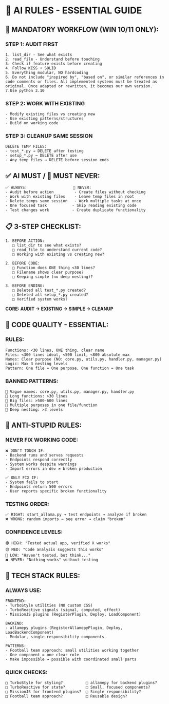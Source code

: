 # 🤖 AI RULES - ESSENTIAL GUIDE

## 🚨 **MANDATORY WORKFLOW (WIN 10/11 ONLY):**

### **STEP 1: AUDIT FIRST**
```
1. list_dir - See what exists
2. read_file - Understand before touching
3. Check if feature exists before creating
4. Follow KISS + SOLID
5. Everything modular, NO hardcoding
6. Do not include "inspired by", "based on", or similar references in code comments or files. All implemented systems must be treated as original. Once adapted or rewritten, it becomes our own version.
7.Use python 3.10 
```

### **STEP 2: WORK WITH EXISTING**
```
- Modify existing files vs creating new
- Use existing patterns/structures  
- Build on working code
```

### **STEP 3: CLEANUP SAME SESSION**
```
DELETE TEMP FILES:
- test_*.py → DELETE after testing
- setup_*.py → DELETE after use
- Any temp files → DELETE before session ends
```

## ✅ **AI MUST / 🚫 MUST NEVER:**
```
✅ ALWAYS:                    🚫 NEVER:
- Audit before action         - Create files without checking
- Work with existing files    - Leave temp files in root
- Delete temps same session   - Work multiple tasks at once
- One focused task           - Skip reading existing code
- Test changes work          - Create duplicate functionality
```

## 📋 **3-STEP CHECKLIST:**
```
1. BEFORE ACTION:
   □ list_dir to see what exists?
   □ read_file to understand current code?
   □ Working with existing vs creating new?

2. BEFORE CODE:
   □ Function does ONE thing <30 lines?
   □ Filename shows clear purpose?
   □ Keeping simple (no deep nesting)?

3. BEFORE ENDING:
   □ Deleted all test_*.py created?
   □ Deleted all setup_*.py created?
   □ Verified system works?
```

**CORE: AUDIT → EXISTING → SIMPLE → CLEANUP**

## 🔧 **CODE QUALITY - ESSENTIAL:**

### **RULES:**
```
Functions: <30 lines, ONE thing, clear name
Files: <300 lines ideal, <500 limit, <800 absolute max
Names: Clear purpose (NO: core.py, utils.py, handler.py, manager.py)
Logic: Max 3 nesting levels
Pattern: One file = One purpose, One function = One task
```

### **BANNED PATTERNS:**
```
🚫 Vague names: core.py, utils.py, manager.py, handler.py
🚫 Long functions: >30 lines
🚫 Big files: >500-600 lines  
🚫 Multiple purposes in one file/function
🚫 Deep nesting: >3 levels
```

## 🧠 **ANTI-STUPID RULES:**

### **NEVER FIX WORKING CODE:**
```
❌ DON'T TOUCH IF:
- Backend runs and serves requests
- Endpoints respond correctly  
- System works despite warnings
- Import errors in dev ≠ broken production

✅ ONLY FIX IF:
- System fails to start
- Endpoints return 500 errors
- User reports specific broken functionality
```

### **TESTING ORDER:**
```
✅ RIGHT: start_allama.py → test endpoints → analyze if broken
❌ WRONG: random imports → see error → claim "broken"
```

### **CONFIDENCE LEVELS:**
```
🟢 HIGH: "Tested actual app, verified X works"
🟡 MED: "Code analysis suggests this works"
🔴 LOW: "Haven't tested, but think..."
❌ NEVER: "Nothing works" without testing
```


## 🚀 **TECH STACK RULES:**

### **ALWAYS USE:**
```
FRONTEND:
- TurboStyle utilities (NO custom CSS)
- TurboReactive signals (signal, computed, effect)
- MissionJS plugins (RegisterPlugin, Deploy, LoadComponent)

BACKEND:
- allamepy plugins (RegisterAllamepyPlugin, Deploy, LoadBackendComponent)
- Modular, single-responsibility components

PATTERNS:
- Football team approach: small utilities working together
- One component = one clear role
- Make impossible → possible with coordinated small parts
```

### **QUICK CHECKS:**
```
□ TurboStyle for styling?          □ allamepy for backend plugins?
□ TurboReactive for state?         □ Small, focused components?
□ MissionJS for frontend plugins?  □ Single responsibility?
□ Football team approach?          □ Reusable design?
```
